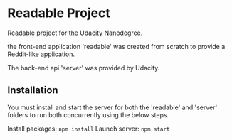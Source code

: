 # Readable Project
Readable project for the Udacity Nanodegree.

the front-end application 'readable' was created from scratch to provide a Reddit-like application.

The back-end api 'server' was provided by Udacity.


## Installation

You must install and start the server for both the 'readable' and 'server' folders to run both concurrently using the below steps.

Install packages: `npm install`
Launch server: `npm start`